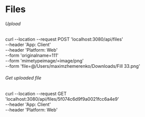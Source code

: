 # Files

###### Upload

curl --location --request POST 'localhost:3080/api/files' \
--header 'App: Client' \
--header 'Platform: Web' \
--form 'originalname=111' \
--form 'mimetypeimage/=image/png' \
--form 'file=@/Users/maximzhemerenko/Downloads/Fill 33.png'

###### Get uploaded file

curl --location --request GET 'localhost:3080/api/files/5f074c6d9f9a0021fcc6a4e9' \
--header 'App: Client' \
--header 'Platform: Web'
